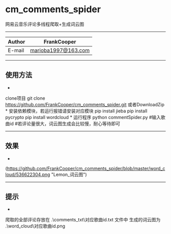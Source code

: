 # cm_comments_spider
网易云音乐评论多线程爬取+生成词云图

****
	
|Author|FrankCooper|
|---|---
|E-mail|marioba1997@163.com

****
## 使用方法
*
clone项目
    git clone https://github.com/FrankCooper/cm_comments_spider.git
或者DownloadZip
*
安装依赖模块，若运行报错请安装对应模块
    pip install jieba
    pip install pycrypto
    pip install wordcloud
*
运行程序
    python commentSpider.py
    #输入歌曲id
    #若评论量很大，词云图生成会比较慢，耐心等待即可

****
## 效果
*
(https://github.com/FrankCooper/cm_comments_spider/blob/master/word_cloud/536622304.png "Lemon_词云图")

****
## 提示
*
爬取的全部评论存放在 .\comments_txt\对应歌曲id.txt 文件中
生成的词云图为 .\word_cloud\对应歌曲id.png


